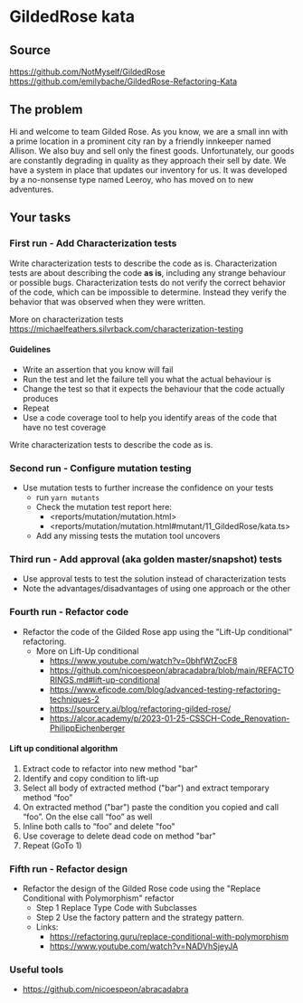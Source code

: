 # GildedRose kata

## Source

<https://github.com/NotMyself/GildedRose>
<https://github.com/emilybache/GildedRose-Refactoring-Kata>

## The problem

Hi and welcome to team Gilded Rose. As you know, we are a small inn with a prime location in a prominent city ran by a friendly innkeeper named Allison. We also buy and sell only the finest goods. Unfortunately, our goods are constantly degrading in quality as they approach their sell by date. We have a system in place that updates our inventory for us. It was developed by a no-nonsense type named Leeroy, who has moved on to new adventures.

## Your tasks

### First run - Add Characterization tests

Write characterization tests to describe the code as is.
Characterization tests are about describing the code **as is**, including any strange behaviour or possible bugs.
Characterization tests do not verify the correct behavior of the code, which can be impossible to determine.
Instead they verify the behavior that was observed when they were written.

More on characterization tests <https://michaelfeathers.silvrback.com/characterization-testing>

#### Guidelines

- Write an assertion that you know will fail
- Run the test and let the failure tell you what the actual behaviour is
- Change the test so that it expects the behaviour that the code actually produces
- Repeat
- Use a code coverage tool to help you identify areas of the code that have no test coverage

Write characterization tests to describe the code as is.

### Second run - Configure mutation testing

- Use mutation tests to further increase the confidence on your tests
  - run `yarn mutants`
  - Check the mutation test report here:
    - <reports/mutation/mutation.html>
    - <reports/mutation/mutation.html#mutant/11_GildedRose/kata.ts>
  - Add any missing tests the mutation tool uncovers

### Third run - Add approval (aka golden master/snapshot) tests

- Use approval tests to test the solution instead of characterization tests
- Note the advantages/disadvantages of using one approach or the other

### Fourth run - Refactor code

- Refactor the code of the Gilded Rose app using the "Lift-Up conditional" refactoring.
  - More on Lift-Up conditional
    - <https://www.youtube.com/watch?v=0bhfWtZocF8>
    - <https://github.com/nicoespeon/abracadabra/blob/main/REFACTORINGS.md#lift-up-conditional>
    - <https://www.eficode.com/blog/advanced-testing-refactoring-techniques-2>
    - <https://sourcery.ai/blog/refactoring-gilded-rose/>
    - <https://alcor.academy/p/2023-01-25-CSSCH-Code_Renovation-PhilippEichenberger>

#### Lift up conditional algorithm

1. Extract code to refactor into new method "bar"
2. Identify and copy condition to lift-up
3. Select all body of extracted method ("bar") and extract temporary method “foo”
4. On extracted method ("bar") paste the condition you copied and call “foo”. On the else call “foo” as well
5. Inline both calls to “foo” and delete "foo"
6. Use coverage to delete dead code on method "bar"
7. Repeat (GoTo 1)

### Fifth run - Refactor design

- Refactor the design of the Gilded Rose code using the "Replace Conditional with Polymorphism" refactor
  - Step 1 Replace Type Code with Subclasses
  - Step 2 Use the factory pattern and the strategy pattern.
  - Links:
    - <https://refactoring.guru/replace-conditional-with-polymorphism>
    - <https://www.youtube.com/watch?v=NADVhSjeyJA>

### Useful tools

- <https://github.com/nicoespeon/abracadabra>

